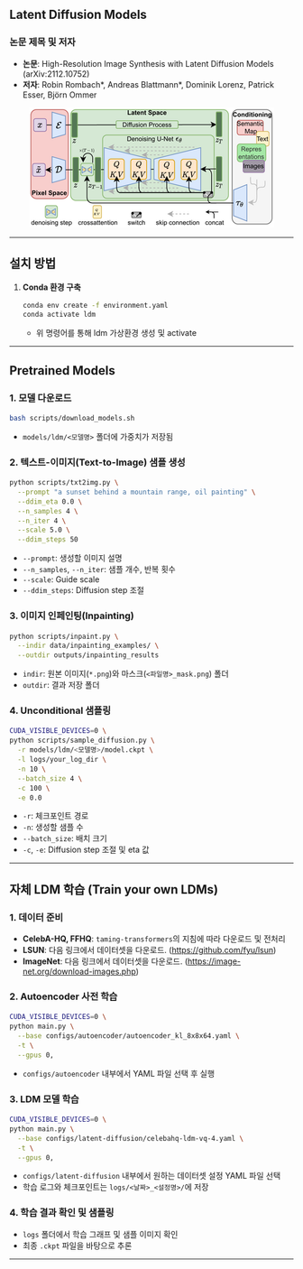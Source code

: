 ## Latent Diffusion Models

### 논문 제목 및 저자

* **논문**: High-Resolution Image Synthesis with Latent Diffusion Models (arXiv:2112.10752)
* **저자**: Robin Rombach\*, Andreas Blattmann\*, Dominik Lorenz, Patrick Esser, Björn Ommer


<p align="center">
  <img src="assets/modelfigure.png" alt="LDM" />
</p>

---

## 설치 방법

1. **Conda 환경 구축**

   ```bash
   conda env create -f environment.yaml
   conda activate ldm
   ```

   * 위 명령어를 통해 ldm 가상환경 생성 및 activate


---

## Pretrained Models

### 1. 모델 다운로드

```bash
bash scripts/download_models.sh
```

* `models/ldm/<모델명>` 폴더에 가중치가 저장됨

### 2. 텍스트-이미지(Text-to-Image) 샘플 생성

```bash
python scripts/txt2img.py \
  --prompt "a sunset behind a mountain range, oil painting" \
  --ddim_eta 0.0 \
  --n_samples 4 \
  --n_iter 4 \
  --scale 5.0 \
  --ddim_steps 50
```

* `--prompt`: 생성할 이미지 설명
* `--n_samples`, `--n_iter`: 샘플 개수, 반복 횟수
* `--scale`: Guide scale
* `--ddim_steps`: Diffusion step 조절

### 3. 이미지 인페인팅(Inpainting)

```bash
python scripts/inpaint.py \
  --indir data/inpainting_examples/ \
  --outdir outputs/inpainting_results
```

* `indir`: 원본 이미지(`*.png`)와 마스크(`<파일명>_mask.png`) 폴더
* `outdir`: 결과 저장 폴더

### 4. Unconditional 샘플링

```bash
CUDA_VISIBLE_DEVICES=0 \
python scripts/sample_diffusion.py \
  -r models/ldm/<모델명>/model.ckpt \
  -l logs/your_log_dir \
  -n 10 \
  --batch_size 4 \
  -c 100 \
  -e 0.0
```

* `-r`: 체크포인트 경로
* `-n`: 생성할 샘플 수
* `--batch_size`: 배치 크기
* `-c`, `-e`: Diffusion step 조절 및 eta 값

---

## 자체 LDM 학습 (Train your own LDMs)

### 1. 데이터 준비

* **CelebA-HQ, FFHQ**: `taming-transformers`의 지침에 따라 다운로드 및 전처리
* **LSUN**: 다음 링크에서 데이터셋을 다운로드. (https://github.com/fyu/lsun)
* **ImageNet**: 다음 링크에서 데이터셋을 다운로드. (https://image-net.org/download-images.php)

### 2. Autoencoder 사전 학습

```bash
CUDA_VISIBLE_DEVICES=0 \
python main.py \
  --base configs/autoencoder/autoencoder_kl_8x8x64.yaml \
  -t \
  --gpus 0,
```

* `configs/autoencoder` 내부에서 YAML 파일 선택 후 실행

### 3. LDM 모델 학습

```bash
CUDA_VISIBLE_DEVICES=0 \
python main.py \
  --base configs/latent-diffusion/celebahq-ldm-vq-4.yaml \
  -t \
  --gpus 0,
```

* `configs/latent-diffusion` 내부에서 원하는 데이터셋 설정 YAML 파일 선택
* 학습 로그와 체크포인트는 `logs/<날짜>_<설정명>/`에 저장

### 4. 학습 결과 확인 및 샘플링

* `logs` 폴더에서 학습 그래프 및 샘플 이미지 확인
* 최종 `.ckpt` 파일을 바탕으로 추론

---
